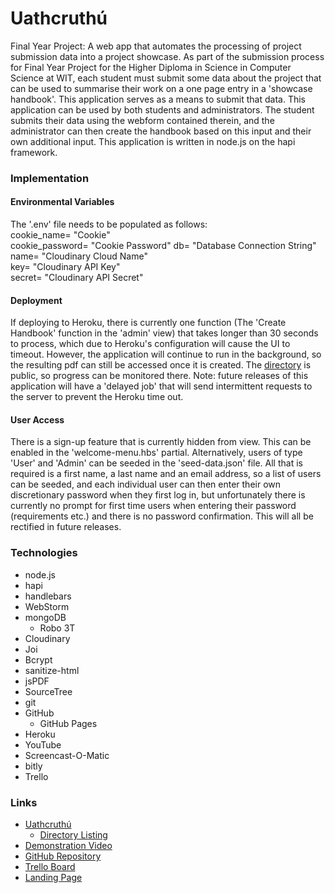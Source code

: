 # Uathcruthú
Final Year Project: A web app that automates the processing of project submission data into a project showcase.
As part of the submission process for Final Year Project for the Higher Diploma in Science in Computer Science at WIT, each student must submit some data about the project that can be used to summarise their work on a one page entry in a 'showcase handbook'. This application serves as a means to submit that data.
This application can be used by both students and administrators. The student submits their data using the webform contained therein, and the administrator can then create the handbook based on this input and their own additional input.
This application is written in node.js on the hapi framework.

### Implementation

#### Environmental Variables
The '.env' file needs to be populated as follows:  
cookie_name= "Cookie"  
cookie_password= "Cookie Password"
db= "Database Connection String"  
name= "Cloudinary Cloud Name"  
key= "Cloudinary API Key"  
secret= "Cloudinary API Secret"

#### Deployment
If deploying to Heroku, there is currently one function (The 'Create Handbook' function in the 'admin' view) that takes longer than 30 seconds to process, which due to Heroku's configuration will cause the UI to timeout. However, the application will continue to run in the background, so the resulting pdf can still be accessed once it is created. The [directory](https://uathcruthu.herokuapp.com/handbooks/) is public, so progress can be monitored there. Note: future releases of this application will have a 'delayed job' that will send intermittent requests to the server to prevent the Heroku time out.

#### User Access
There is a sign-up feature that is currently hidden from view. This can be enabled in the 'welcome-menu.hbs' partial. Alternatively, users of type 'User' and 'Admin' can be seeded in the 'seed-data.json' file. All that is required is a first name, a last name and an email address, so a list of users can be seeded, and each individual user can then enter their own discretionary password when they first log in, but unfortunately there is currently no prompt for first time users when entering their password (requirements etc.) and there is no password confirmation. This will all be rectified in future releases.



### Technologies
* node.js
* hapi
* handlebars
* WebStorm
* mongoDB
  * Robo 3T
* Cloudinary
* Joi
* Bcrypt
* sanitize-html
* jsPDF
* SourceTree
* git
* GitHub
  * GitHub Pages
* Heroku
* YouTube
* Screencast-O-Matic
* bitly
* Trello
    



### Links
* [Uathcruthú](https://uathcruthu.herokuapp.com/)
    * [Directory Listing](https://uathcruthu.herokuapp.com/handbooks/)
* [Demonstration Video](https://www.youtube.com/watch?v=LJrKQbBYcMk)
* [GitHub Repository](https://github.com/cathalohinse/Uathcruthu)
* [Trello Board](https://trello.com/b/3GvQzJVK/uathcruth%C3%BA)
* [Landing Page](https://cathalohinse.github.io/Uathcruthu/)
